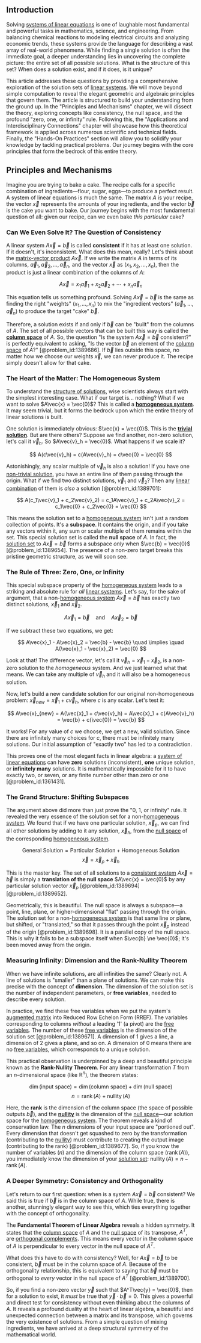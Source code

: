 ## Introduction
Solving [systems of linear equations](@article_id:148449) is one of laughable most fundamental and powerful tasks in mathematics, science, and engineering. From balancing chemical reactions to modeling electrical circuits and analyzing economic trends, these systems provide the language for describing a vast array of real-world phenomena. While finding a single solution is often the immediate goal, a deeper understanding lies in uncovering the complete picture: the entire set of all possible solutions. What is the structure of this set? When does a solution exist, and if it does, is it unique?

This article addresses these questions by providing a comprehensive exploration of the solution sets of [linear systems](@article_id:147356). We will move beyond simple computation to reveal the elegant geometric and algebraic principles that govern them. The article is structured to build your understanding from the ground up. In the "Principles and Mechanisms" chapter, we will dissect the theory, exploring concepts like consistency, the null space, and the profound "zero, one, or infinity" rule. Following this, the "Applications and Interdisciplinary Connections" chapter will showcase how this theoretical framework is applied across numerous scientific and technical fields. Finally, the "Hands-On Practices" section will allow you to solidify your knowledge by tackling practical problems. Our journey begins with the core principles that form the bedrock of this entire theory.

## Principles and Mechanisms

Imagine you are trying to bake a cake. The recipe calls for a specific combination of ingredients—flour, sugar, eggs—to produce a perfect result. A system of linear equations is much the same. The matrix $A$ is your recipe, the vector $\vec{x}$ represents the amounts of your ingredients, and the vector $\vec{b}$ is the cake you want to bake. Our journey begins with the most fundamental question of all: given our recipe, can we even bake *this particular* cake?

### Can We Even Solve It? The Question of Consistency

A linear system $A\vec{x} = \vec{b}$ is called **consistent** if it has at least one solution. If it doesn't, it's inconsistent. What does this mean, really? Let's think about the [matrix-vector product](@article_id:150508) $A\vec{x}$. If we write the matrix $A$ in terms of its columns, $\vec{a}_1, \vec{a}_2, \ldots, \vec{a}_n$, and the vector $\vec{x}$ as $(x_1, x_2, \ldots, x_n)$, then the product is just a linear combination of the columns of $A$:

$$ A\vec{x} = x_1\vec{a}_1 + x_2\vec{a}_2 + \cdots + x_n\vec{a}_n $$

This equation tells us something profound. Solving $A\vec{x} = \vec{b}$ is the same as finding the right "weights" ($x_1, \ldots, x_n$) to mix the "ingredient vectors" ($\vec{a}_1, \ldots, \vec{a}_n$) to produce the target "cake" $\vec{b}$.

Therefore, a solution exists if and only if $\vec{b}$ can be "built" from the columns of $A$. The set of all possible vectors that can be built this way is called the **[column space](@article_id:150315)** of $A$. So, the question "Is the system $A\vec{x} = \vec{b}$ consistent?" is perfectly equivalent to asking, "Is the vector $\vec{b}$ an element of the [column space](@article_id:150315) of $A$?" [@problem_id:1389686]. If $\vec{b}$ lies outside this space, no matter how we choose our weights $\vec{x}$, we can never produce it. The recipe simply doesn't allow for that cake.

### The Heart of the Matter: The Homogeneous System

To understand the [structure of solutions](@article_id:151541), wise scientists always start with the simplest interesting case. What if our target is... nothing? What if we want to solve $A\vec{x} = \vec{0}$? This is called a **[homogeneous system](@article_id:149917)**. It may seem trivial, but it forms the bedrock upon which the entire theory of linear solutions is built.

One solution is immediately obvious: $\vec{x} = \vec{0}$. This is the **[trivial solution](@article_id:154668)**. But are there others? Suppose we find another, non-zero solution, let's call it $\vec{v}_h$. So $A\vec{v}_h = \vec{0}$. What happens if we scale it?

$$ A(c\vec{v}_h) = c(A\vec{v}_h) = c\vec{0} = \vec{0} $$

Astonishingly, any scalar multiple of $\vec{v}_h$ is also a solution! If you have one [non-trivial solution](@article_id:149076), you have an entire line of them passing through the origin. What if we find two distinct solutions, $\vec{v}_1$ and $\vec{v}_2$? Then any [linear combination](@article_id:154597) of them is *also* a solution [@problem_id:1389701]:

$$ A(c_1\vec{v}_1 + c_2\vec{v}_2) = c_1A\vec{v}_1 + c_2A\vec{v}_2 = c_1\vec{0} + c_2\vec{0} = \vec{0} $$

This means the solution set to a [homogeneous system](@article_id:149917) isn't just a random collection of points. It's a **subspace**. It contains the origin, and if you take any vectors within it, any sum or scalar multiple of them remains within the set. This special solution set is called the **null space** of $A$. In fact, the [solution set](@article_id:153832) to $A\vec{x} = \vec{b}$ forms a subspace *only* when $\vec{b} = \vec{0}$ [@problem_id:1389654]. The presence of a non-zero target breaks this pristine geometric structure, as we will soon see.

### The Rule of Three: Zero, One, or Infinity

This special subspace property of the [homogeneous system](@article_id:149917) leads to a striking and absolute rule for *all* [linear systems](@article_id:147356). Let's say, for the sake of argument, that a non-[homogeneous system](@article_id:149917) $A\vec{x} = \vec{b}$ has exactly two distinct solutions, $\vec{x}_1$ and $\vec{x}_2$.

$$ A\vec{x}_1 = \vec{b} \quad \text{and} \quad A\vec{x}_2 = \vec{b} $$

If we subtract these two equations, we get:

$$ A\vec{x}_1 - A\vec{x}_2 = \vec{b} - \vec{b} \quad \implies \quad A(\vec{x}_1 - \vec{x}_2) = \vec{0} $$

Look at that! The difference vector, let's call it $\vec{v}_h = \vec{x}_1 - \vec{x}_2$, is a non-zero solution to the *homogeneous* system. And we just learned what that means. We can take any multiple of $\vec{v}_h$ and it will also be a homogeneous solution.

Now, let's build a new candidate solution for our original non-homogeneous problem: $\vec{x}_{new} = \vec{x}_1 + c\vec{v}_h$, where $c$ is any scalar. Let's test it:

$$ A\vec{x}_{new} = A(\vec{x}_1 + c\vec{v}_h) = A\vec{x}_1 + c(A\vec{v}_h) = \vec{b} + c(\vec{0}) = \vec{b} $$

It works! For any value of $c$ we choose, we get a new, valid solution. Since there are infinitely many choices for $c$, there must be infinitely many solutions. Our initial assumption of "exactly two" has led to a contradiction.

This proves one of the most elegant facts in linear algebra: a [system of linear equations](@article_id:139922) can have **zero** solutions (inconsistent), **one** unique solution, or **infinitely many** solutions. It is mathematically impossible for it to have exactly two, or seven, or any finite number other than zero or one [@problem_id:1361431].

### The Grand Structure: Shifting Subspaces

The argument above did more than just prove the "0, 1, or infinity" rule. It revealed the very essence of the solution set for a non-[homogeneous system](@article_id:149917). We found that if we have one particular solution, $\vec{x}_p$, we can find all other solutions by adding to it any solution, $\vec{x}_h$, from the [null space](@article_id:150982) of the corresponding [homogeneous system](@article_id:149917).

$$ \text{General Solution} = \text{Particular Solution} + \text{Homogeneous Solution} $$
$$ \vec{x} = \vec{x}_p + \vec{x}_h $$

This is the master key. The set of all solutions to a [consistent system](@article_id:149339) $A\vec{x} = \vec{b}$ is simply a **translation of the null space** $A\vec{x} = \vec{0}$ by any particular solution vector $\vec{x}_p$ [@problem_id:1389694] [@problem_id:1389652].

Geometrically, this is beautiful. The null space is always a subspace—a point, line, plane, or higher-dimensional "flat" passing through the origin. The solution set for a non-[homogeneous system](@article_id:149917) is that same line or plane, but shifted, or "translated," so that it passes through the point $\vec{x}_p$ instead of the origin [@problem_id:1389698]. It is a parallel copy of the null space. This is why it fails to be a subspace itself when $\vec{b} \ne \vec{0}$; it's been moved away from the origin.

### Measuring Infinity: Dimension and the Rank-Nullity Theorem

When we have infinite solutions, are all infinities the same? Clearly not. A line of solutions is "smaller" than a plane of solutions. We can make this precise with the concept of **dimension**. The dimension of the solution set is the number of independent parameters, or **free variables**, needed to describe every solution.

In practice, we find these free variables when we put the system's [augmented matrix](@article_id:150029) into Reduced Row Echelon Form (RREF). The variables corresponding to columns *without* a leading '1' (a pivot) are the [free variables](@article_id:151169). The number of these [free variables](@article_id:151169) is the dimension of the solution set [@problem_id:1389671]. A dimension of 1 gives a line, a dimension of 2 gives a plane, and so on. A dimension of 0 means there are no [free variables](@article_id:151169), which corresponds to a unique solution.

This practical observation is underpinned by a deep and beautiful principle known as the **Rank-Nullity Theorem**. For any linear transformation $T$ from an $n$-dimensional space (like $\mathbb{R}^n$), the theorem states:

$$ \dim(\text{input space}) = \dim(\text{column space}) + \dim(\text{null space}) $$
$$ n = \operatorname{rank}(A) + \operatorname{nullity}(A) $$

Here, the **rank** is the dimension of the column space (the space of possible outputs $\vec{b}$), and the **[nullity](@article_id:155791)** is the dimension of the [null space](@article_id:150982)—our solution space for the [homogeneous system](@article_id:149917). The theorem reveals a kind of conservation law. The $n$ dimensions of your input space are "portioned out". Every dimension that doesn't get squashed to zero by the transformation (contributing to the [nullity](@article_id:155791)) must contribute to creating the output image (contributing to the rank) [@problem_id:1389677]. So, if you know the number of variables ($n$) and the dimension of the column space ($\operatorname{rank}(A)$), you immediately know the dimension of your [solution set](@article_id:153832): $\operatorname{nullity}(A) = n - \operatorname{rank}(A)$.

### A Deeper Symmetry: Consistency and Orthogonality

Let's return to our first question: when is a system $A\vec{x} = \vec{b}$ consistent? We said this is true if $\vec{b}$ is in the column space of $A$. While true, there is another, stunningly elegant way to see this, which ties everything together with the concept of orthogonality.

The **Fundamental Theorem of Linear Algebra** reveals a hidden symmetry. It states that the [column space](@article_id:150315) of $A$ and the [null space](@article_id:150982) of its transpose, $A^T$, are [orthogonal complements](@article_id:149428). This means every vector in the column space of $A$ is perpendicular to every vector in the null space of $A^T$.

What does this have to do with consistency? Well, for $A\vec{x}=\vec{b}$ to be consistent, $\vec{b}$ must be in the column space of $A$. Because of the orthogonality relationship, this is equivalent to saying that $\vec{b}$ must be orthogonal to *every* vector in the null space of $A^T$ [@problem_id:1389700].

So, if you find a non-zero vector $\vec{y}$ such that $A^T\vec{y} = \vec{0}$, then for a solution to exist, it *must* be true that $\vec{y} \cdot \vec{b} = 0$. This gives a powerful and direct test for consistency without even thinking about the columns of $A$. It reveals a profound duality at the heart of linear algebra, a beautiful and unexpected connection between a matrix and its transpose, which governs the very existence of solutions. From a simple question of mixing ingredients, we have arrived at a deep structural symmetry of the mathematical world.